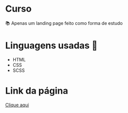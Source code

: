# Curso
📚 Apenas um landing page feito como forma de estudo

# Linguagens usadas 🤖  
 * HTML
 * CSS
 * SCSS

# Link da página
[Clique aqui](https://gzmartins.github.io/calmaria-spa/)
